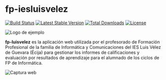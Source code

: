 
# fp-iesluisvelez
[![Build Status](https://travis-ci.org/jamj2000/fp-iesluisvelez.svg?branch=master)](https://travis-ci.org/jamj2000/fp-iesluisvelez)
[![Latest Stable Version](https://poser.pugx.org/phpunit/phpunit/version)](https://packagist.org/packages/phpunit/phpunit)
[![Total Downloads](https://poser.pugx.org/phpunit/phpunit/downloads)](https://packagist.org/packages/phpunit/phpunit)
[![License](https://poser.pugx.org/phpunit/phpunit/license)](https://packagist.org/packages/phpunit/phpunit)



![Logo de ejemplo](https://github.com/jamj2000/fp-iesluisvelez/blob/master/ies-luisvelez-logo.png "Logo de ejemplo")


__fp-luisvelez__ es la aplicación web utilizada por el profesorado de Formación Profesional de la familia de Informática y Comunicaciones del IES Luis Vélez de Guevara (Écija) para gestionar los informes de calificaciones y evaluación por resultados de aprendizaje para el alumnado de los ciclos de FP de Informática. 

![Captura web](https://github.com/jamj2000/fp-iesluisvelez/blob/master/ies-luisvelez-captura.png "Captura web")

